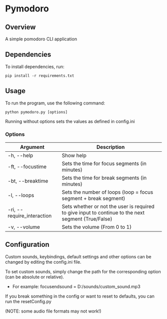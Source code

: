 # Pymodoro

## Overview
A simple pomodoro CLI application

## Dependencies
To install dependencies, run:
```
pip install -r requirements.txt
```

## Usage
To run the program, use the following command:
```
python pymodoro.py [options]
```
Running without options sets the values as defined in config.ini

### Options
| Argument                                | Description                                                                            |
|-----------------------------------------|----------------------------------------------------------------------------------------|
| -h, --help                              | Show help                                                                              |
| -ft, --focustime                        | Sets the time for focus segments (in minutes)                                          |
| -bt, --breaktime                        | Sets the time for break segments (in minutes)                                          |
| -l, --loops                             | Sets the number of loops (loop = focus segment + break segment)                        |
| -ri, --require_interaction              | Sets whether or not the user is required to give input to continue to the next segment (True/False) |
| -v, --volume                            | Sets the volume (From 0 to 1)                                                          |


## Configuration
Custom sounds, keybindings, default settings and other options can be changed by editing the config.ini file.


To set custom sounds, simply change the path for the corresponding option (can be absolute or relative).
* For example: focusendsound = D:/sounds/custom_sound.mp3


If you break something in the config or want to reset to defaults, you can run the resetConfig.py

(NOTE: some audio file formats may not work!)

